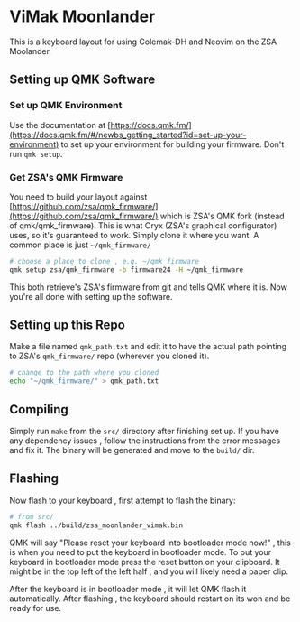 # ViMak Moonlander
This is a keyboard layout for using Colemak-DH and Neovim on the ZSA Moolander.

## Setting up QMK Software
### Set up QMK Environment
Use the documentation at [https://docs.qmk.fm/](https://docs.qmk.fm/#/newbs_getting_started?id=set-up-your-environment) to set up your environment for building your firmware. Don't run `qmk setup`.

### Get ZSA's QMK Firmware
You need to build your layout against [https://github.com/zsa/qmk_firmware/](https://github.com/zsa/qmk_firmware/) which is ZSA's QMK fork (instead of qmk/qmk_firmware). This is what Oryx (ZSA's graphical configurator) uses, so it's guaranteed to work. Simply clone it where you want. A common place is just `~/qmk_firmware/`
```bash
# choose a place to clone , e.g. ~/qmk_firmware
qmk setup zsa/qmk_firmware -b firmware24 -H ~/qmk_firmware
```
This both retrieve's ZSA's firmware from git and tells QMK where it is. Now you're all done with setting up the software.

## Setting up this Repo
Make a file named `qmk_path.txt` and edit it to have the actual path pointing to ZSA's `qmk_firmware/` repo (wherever you cloned it).
```bash
# change to the path where you cloned
echo "~/qmk_firmware/" > qmk_path.txt
```

## Compiling
Simply run `make` from the `src/` directory after finishing set up. If you have any dependency issues , follow the instructions from the error messages and fix it. The binary will be generated and move to the `build/` dir.

## Flashing
Now flash to your keyboard , first attempt to flash the binary:
```bash
# from src/
qmk flash ../build/zsa_moonlander_vimak.bin
```
QMK will say "Please reset your keyboard into bootloader mode now!" , this is when you need to put the keyboard in bootloader mode. To put your keyboard in bootloader mode press the reset button on your clipboard. It might be in the top left of the left half , and you will likely need a paper clip.

After the keyboard is in bootloader mode , it will let QMK flash it automatically. After flashing , the keyboard should restart on its won and be ready for use.
